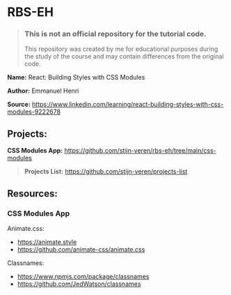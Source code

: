 # RBS-EH

> ### This is not an official repository for the tutorial code.
> This repository was created by me for educational purposes during the study of the course and may contain differences from the original code.

**Name:** React: Building Styles with CSS Modules

**Author:** Emmanuel Henri

**Source:** https://www.linkedin.com/learning/react-building-styles-with-css-modules-9222678

## Projects:

**CSS Modules App:** https://github.com/stijn-veren/rbs-eh/tree/main/css-modules

> **Projects List:** https://github.com/stijn-veren/projects-list

## Resources:

### CSS Modules App

Animate.css:

- https://animate.style
- https://github.com/animate-css/animate.css

Classnames:

- https://www.npmjs.com/package/classnames
- https://github.com/JedWatson/classnames
